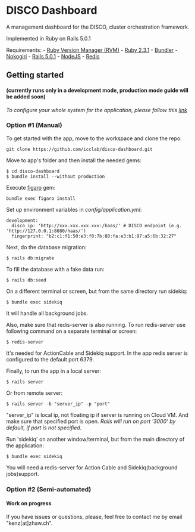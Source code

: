 # DISCO Dashboard

A management dashboard for the DISCO, cluster orchestration framework.

Implemented in Ruby on Rails 5.0.1

Requirements:
    - [Ruby Version Manager (RVM)](https://rvm.io/)
    - [Ruby 2.3.1](https://www.ruby-lang.org/en/documentation/)
    - [Bundler](http://bundler.io/)
    - [Nokogiri](http://www.nokogiri.org/)
    - [Rails 5.0.1](http://rubyonrails.org/) 
    - [NodeJS](https://nodejs.org/en/)
    - [Redis](https://redis.io/)

## Getting started 
#### (currently runs only in a development mode, production mode guide will be added soon)

*To configure your whole system for the application, please follow this [link](Installation_guide.md)*

### Option #1 (Manual)
To get started with the app, move to the workspace and clone the repo: 
```
git clone https://github.com/icclab/disco-dashboard.git
```

Move to app's folder and then install the needed gems:
```
$ cd disco-dashboard
$ bundle install --without production
```

Execute [figaro](https://github.com/laserlemon/figaro) gem:
```
bundle exec figaro install
```

Set up environment variables in *config/application.yml*:
```
development:
  disco_ip: 'http://xxx.xxx.xxx.xxx:/haas/' # DISCO endpoint (e.g. 'http://127.0.0.1:8080/haas/')
  fingerprint: "b2:c1:f1:50:e3:f8:7b:88:fa:e3:b1:97:a5:6b:32:27"
```

Next, do the database migration:
```
$ rails db:migrate
```

To fill the database with a fake data run:
```
$ rails db:seed
```

On a different terminal or screen, but from the same directory run sidekiq:
```
$ bundle exec sidekiq
```
It will handle all background jobs.

Also, make sure that redis-server is also running. To run redis-server use following command on a separate terminal or screen:
```
$ redis-server
```
It's needed for ActionCable and Sidekiq support. In the app redis server is configured to the default port 6379.

Finally, to run the app in a local server:
```
$ rails server
```
Or from remote server:
```
$ rails server -b "server_ip" -p "port"
```
"server_ip" is local ip, not floating ip if server is running on Cloud VM. And make sure that specified port is open. *Rails will run on port '3000' by default, if port is not specified.*

Run 'sidekiq' on another window/terminal, but from the main directory of the application:

```
$ bundle exec sidekiq
```

You will need a redis-server for Action Cable and Sidekiq(background jobs)support.


### Option #2 (Semi-automated)

#### Work on progress

If you have issues or questions, please, feel free to contact me by email "kenz[at]zhaw.ch".
